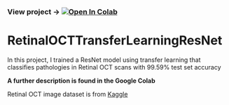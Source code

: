 ### View project -> [![Open In Colab](https://colab.research.google.com/assets/colab-badge.svg)](https://colab.research.google.com/github/TMulosmani/RetinalOCTTransferLearningResNet/blob/main/RetinalOCTResNet18.ipynb)
# RetinalOCTTransferLearningResNet

In this project, I trained a ResNet model using transfer learning that classifies pathologies in Retinal OCT scans with 99.59% test set accuracy

**A further description is found in the Google Colab**

Retinal OCT image dataset is from [Kaggle](https://www.kaggle.com/datasets/paultimothymooney/kermany2018)
